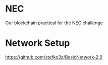 # NEC
Our blockchain practical for the NEC challenge


# Network Setup
https://github.com/stefko3z/BasicNetwork-2.0

